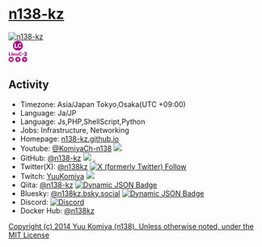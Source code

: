 # [n138-kz](https://n138-kz.github.io/)

[![n138-kz](https://github.com/n138-kz.png)](https://github.com/n138-kz)  
[<img src="https://github.com/n138-kz/n138-kz.github.io/blob/main/lib/LinuC_msv.webp" style="height:3em">](https://linuc.org/)

## Activity

- Timezone: Asia/Japan Tokyo,Osaka(UTC +09:00)  
- Language: Ja/JP
- Language: Js,PHP,ShellScript,Python
- Jobs: Infrastructure, Networking
- Homepage: [n138-kz.github.io](https://n138-kz.github.io/)
- Youtube: [@KomiyaCh-n138](https://www.youtube.com/@KomiyaCh-n138) [![](https://img.shields.io/youtube/channel/subscribers/UCOX8Iv1r0V18lbOnohE7lWQ)](https://www.youtube.com/@KomiyaCh-n138)
- GitHub: [@n138-kz](https://github.com/n138-kz) [![](https://img.shields.io/github/followers/n138-kz)](https://github.com/n138-kz) [.](https://api.github.com/users/n138-kz)
- Twitter(X): [@n138kz](https://twitter.com/n138kz) [![X (formerly Twitter) Follow](https://img.shields.io/twitter/follow/n138kz)](https://twitter.com/n138kz)
- Twitch: [YuuKomiya](https://www.twitch.tv/yuukomiya) [![](https://img.shields.io/twitch/status/YuuKomiya)](https://www.twitch.tv/yuukomiya)
- Qiita: [@n138-kz](https://qiita.com/n138-kz) [![Dynamic JSON Badge](https://img.shields.io/badge/dynamic/json?url=https%3A%2F%2Fqiita.com%2Fapi%2Fv2%2Fusers%2Fn138-kz&query=%24.followers_count&style=social&logo=qiita&label=followers)](https://qiita.com/n138-kz) <!-- https://qiita.com/api/v2/docs#get-apiv2usersuser_id -->
- Bluesky: [@n138kz.bsky.social](https://bsky.app/profile/n138kz.bsky.social) [![Dynamic JSON Badge](https://img.shields.io/badge/dynamic/json?url=https%3A%2F%2Fpublic.api.bsky.app%2Fxrpc%2Fapp.bsky.actor.getProfile%3Factor%3Dn138-kz.bsky.social&query=%24.followersCount&style=social&logo=bluesky&label=followers)](https://bsky.app/profile/n138kz.bsky.social) <!-- https://docs.bsky.app/docs/api/app-bsky-actor-get-profile -->
- Discord: [![Discord](https://img.shields.io/discord/1160802738175758367?style=social&logo=discord&label=discord.gg)](https://discord.gg/dEjvyYkCwf)
- Docker Hub: [@n138kz](https://hub.docker.com/u/n138kz)

[Copyright (c) 2014 Yuu Komiya (n138). Unless otherwise noted, under the MIT License](/LICENSE)  
